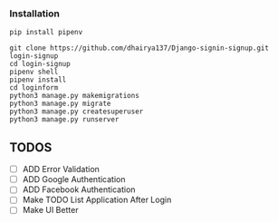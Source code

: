 ### Installation

```
pip install pipenv

git clone https://github.com/dhairya137/Django-signin-signup.git login-signup
cd login-signup
pipenv shell
pipenv install
cd loginform
python3 manage.py makemigrations
python3 manage.py migrate
python3 manage.py createsuperuser
python3 manage.py runserver
```

## TODOS

- [ ] ADD Error Validation
- [ ] ADD Google Authentication
- [ ] ADD Facebook Authentication
- [ ] Make TODO List Application After Login
- [ ] Make UI Better
